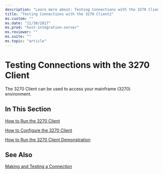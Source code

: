 ```yaml
---
description: "Learn more about: Testing Connections with the 3270 Client"
title: "Testing Connections with the 3270 Client2"
ms.custom: ""
ms.date: "11/30/2017"
ms.prod: "host-integration-server"
ms.reviewer: ""
ms.suite: ""
ms.topic: "article"
---
```

# Testing Connections with the 3270 Client
The 3270 Client can be used to access your mainframe (3270) environment.  
  
## In This Section  
 [How to Run the 3270 Client](../core/how-to-run-the-3270-client2.md)  
  
 [How to Configure the 3270 Client](../core/how-to-configure-the-3270-client1.md)  
  
 [How to Run the 3270 Client Demonstration](../core/how-to-run-the-3270-client-demonstration1.md)  
  
## See Also  
 [Making and Testing a Connection](../core/making-and-testing-a-connection2.md)
